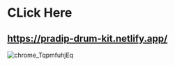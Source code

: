 # CLick Here
## https://pradip-drum-kit.netlify.app/
![chrome_TqpmfuhjEq](https://user-images.githubusercontent.com/60803643/198978396-f116e6c4-d92f-47fb-bae0-1cf3c43903aa.png)

